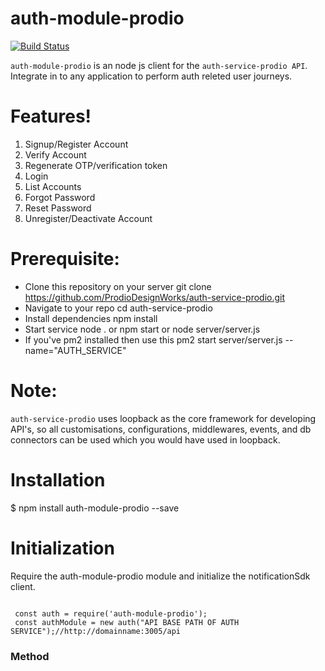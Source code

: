 # auth-module-prodio

[![Build Status](https://travis-ci.org/joemccann/dillinger.svg?branch=master)](https://travis-ci.org/joemccann/dillinger)


`auth-module-prodio` is an  node js client for the  `auth-service-prodio API`. Integrate in to any application to perform auth releted user journeys.

# Features!
  
1. Signup/Register Account
2. Verify Account 
3. Regenerate OTP/verification token
4. Login
5. List Accounts
6. Forgot Password
7. Reset Password
8. Unregister/Deactivate Account

# Prerequisite:
 * Clone this repository on your server git clone https://github.com/ProdioDesignWorks/auth-service-prodio.git
 * Navigate to your repo cd auth-service-prodio
 * Install dependencies npm install
 * Start service node . or npm start or node server/server.js
 * If you've pm2 installed then use this pm2 start server/server.js --name="AUTH_SERVICE"

# Note:
`auth-service-prodio` uses loopback as the core framework for developing API's, so all customisations, configurations, middlewares, events, and db connectors can be used which you would have used in loopback.

# Installation

$ npm install auth-module-prodio --save

  
# Initialization 
Require the auth-module-prodio module and initialize the notificationSdk client.
```JSX

 const auth = require('auth-module-prodio');
 const authModule = new auth("API BASE PATH OF AUTH SERVICE");//http://domainname:3005/api
 ``` 


### Method
